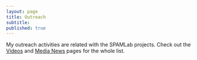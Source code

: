 ```yaml
---
layout: page
title: Outreach
subtitle: 
published: true
---
```


My outreach activities are related with the SPAMLab projects. Check out the [Videos](https://spamlab.github.io/outreach/videos/) and [Media News](https://spamlab.github.io/outreach/news/) pages for the whole list.  


